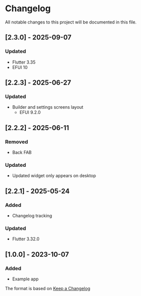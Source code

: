 # Changelog

All notable changes to this project will be documented in this file.

## [2.3.0] - 2025-09-07
### Updated
- Flutter 3.35
- EFUI 10

## [2.2.3] - 2025-06-27
### Updated
- Builder and settings screens layout
  - EFUI 9.2.0

## [2.2.2] - 2025-06-11
### Removed
- Back FAB

### Updated
- Updated widget only appears on desktop

## [2.2.1] - 2025-05-24
### Added
- Changelog tracking

### Updated
- Flutter 3.32.0
  
## [1.0.0] - 2023-10-07
### Added
- Example app

The format is based on [Keep a Changelog](https://keepachangelog.com/en/1.0.0/)
